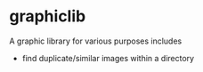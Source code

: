 # graphiclib
A graphic library for various purposes includes
- find duplicate/similar images within a directory
